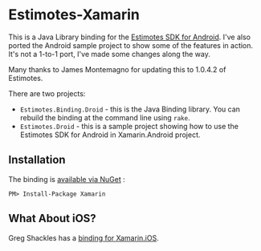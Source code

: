 Estimotes-Xamarin
=================

This is a Java Library binding for the [Estimotes SDK for Android](https://github.com/Estimote/Android-SDK). I've also ported the Android sample project to show some of the features in action. It's not a 1-to-1 port, I've made some changes along the way.

Many thanks to James Montemagno for updating this to 1.0.4.2 of Estimotes.

There are two projects:

* `Estimotes.Binding.Droid` - this is the Java Binding library. You can rebuild the binding at the command line using `rake`. 
* `Estimotes.Droid` - this is a sample project showing how to use the Estimotes SDK for Android in Xamarin.Android project. 

Installation
------------

The binding is [available via NuGet](https://www.nuget.org/packages/Estimotes-Xamarin/) :

    PM> Install-Package Xamarin


What About iOS?
---------------

Greg Shackles has a [binding for Xamarin.iOS](https://github.com/gshackles/Estimote-iOS-Xamarin). 


